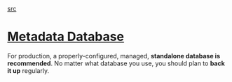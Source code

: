 [src](https://superset.apache.org/docs/installation/architecture)
# [Metadata Database](https://superset.apache.org/docs/installation/architecture/#metadata-database)
For production, a properly-configured, managed, **standalone database is recommended**. No matter what database you use, you should plan to **back it up** regularly.

